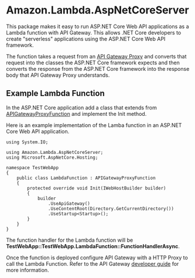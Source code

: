 # Amazon.Lambda.AspNetCoreServer

This package makes it easy to run ASP.NET Core Web API applications as a Lambda function with API Gateway. This allows .NET Core developers to
create "serverless" applications using the ASP.NET Core Web API framework. 

The function takes a request from an [API Gateway Proxy](http://docs.aws.amazon.com/apigateway/latest/developerguide/api-gateway-create-api-as-simple-proxy.html)
and converts that request into the classes the ASP.NET Core framework expects and then converts the response from the ASP.NET Core
framework into the response body that API Gateway Proxy understands.

## Example Lambda Function

In the ASP.NET Core application add a class that extends from [APIGatewayProxyFunction](../Amazon.Lambda.AspNetCoreServer/APIGatewayProxyFunction.cs)
and implement the Init method.

Here is an example implementation of the Lamba function in an ASP.NET Core Web API application.
```
using System.IO;

using Amazon.Lambda.AspNetCoreServer;
using Microsoft.AspNetCore.Hosting;

namespace TestWebApp
{
    public class LambdaFunction : APIGatewayProxyFunction
    {
        protected override void Init(IWebHostBuilder builder)
        {
            builder
                .UseApiGateway()
                .UseContentRoot(Directory.GetCurrentDirectory())
                .UseStartup<Startup>();
        }
    }
}
```

The function handler for the Lambda function will be **TestWebApp::TestWebApp.LambdaFunction::FunctionHandlerAsync**.

Once the function is deployed configure API Gateway with a HTTP Proxy to call the Lambda Function. Refer to the API Gateway 
[developer guide](http://docs.aws.amazon.com/apigateway/latest/developerguide/api-gateway-create-api-as-simple-proxy.html) for more information.

